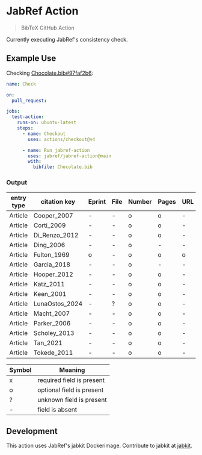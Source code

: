 # JabRef Action

> BibTeX GitHub Action

Currently executing JabRef's consistency check.

## Example Use

Checking [Chocolate.bib#97faf2b6](https://github.com/JabRef/jabref-demo-libraries/blob/97faf2b6ed94fc15c4f6e5645da3a69796d8f6d3/chocolate/Chocolate.bib#L1):

```yaml
name: Check

on:
  pull_request:

jobs:
  test-action:
    runs-on: ubuntu-latest
    steps:
      - name: Checkout
        uses: actions/checkout@v4

      - name: Run jabref-action
        uses: jabref/jabref-action@main
        with:
          bibfile: Chocolate.bib
```

### Output

| entry type | citation key   | Eprint | File | Number | Pages | URL |
| ---------- | -------------- | ------ | ---- | ------ | ----- | --- |
| Article    | Cooper_2007    | -      | -    | o      | o     | -   |
| Article    | Corti_2009     | -      | -    | o      | o     | -   |
| Article    | Di_Renzo_2012  | -      | -    | o      | o     | -   |
| Article    | Ding_2006      | -      | -    | o      | -     | -   |
| Article    | Fulton_1969    | o      | -    | o      | o     | o   |
| Article    | Garcia_2018    | -      | -    | o      | -     | -   |
| Article    | Hooper_2012    | -      | -    | o      | o     | -   |
| Article    | Katz_2011      | -      | -    | o      | o     | -   |
| Article    | Keen_2001      | -      | -    | o      | o     | -   |
| Article    | LunaOstos_2024 | -      | ?    | o      | o     | -   |
| Article    | Macht_2007     | -      | -    | o      | o     | -   |
| Article    | Parker_2006    | -      | -    | o      | o     | -   |
| Article    | Scholey_2013   | -      | -    | o      | o     | -   |
| Article    | Tan_2021       | -      | -    | o      | o     | -   |
| Article    | Tokede_2011    | -      | -    | o      | o     | -   |

| Symbol | Meaning                   |
| ------ | ------------------------- |
| x      | required field is present |
| o      | optional field is present |
| ?      | unknown field is present  |
| -      | field is absent           |


## Development

This action uses JabRef's jabkit Dockerimage. Contribute to jabkit at [jabkit](https://github.com/JabRef/jabref/tree/main/jabkit).
